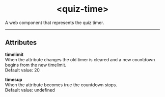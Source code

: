 <h1 align="center">&lt;quiz-time&gt;</h1>
A web component that represents the quiz timer.
<hr>

## Attributes

<strong>timelimit</strong><br>
When the attribute changes the old timer is cleared and a new countdown begins from the new timelimit.
<br>
Default value: 20

<strong>timesup</strong><br>
When the attribute becomes true the countdown stops.
<br>
Default value: undefined
